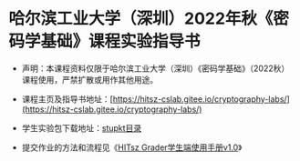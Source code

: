 # 哈尔滨工业大学（深圳）2022年秋《密码学基础》课程实验指导书 



- 声明：本课程资料仅限于哈尔滨工业大学（深圳）《密码学基础》（2022秋）课程使用，严禁扩散或用作其他用途。

- 课程主页及指导书地址：[https://hitsz-cslab.gitee.io/cryptography-labs/](https://hitsz-cslab.gitee.io/cryptography-labs/)

- 学生实验包下载地址：[stupkt目录](https://gitee.com/hitsz-cslab/cryptography-labs/tree/master/stupkt)

- 提交作业的方法和流程见《[HITsz Grader学生端使用手册v1.0](https://gitee.com/hitsz-cslab/cryptography-labs/blob/master/stupkt/HITsz%20Grader%E5%AD%A6%E7%94%9F%E7%AB%AF%E4%BD%BF%E7%94%A8%E6%89%8B%E5%86%8CV1.0.pdf)》